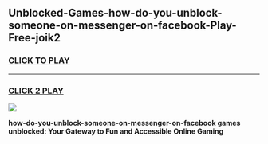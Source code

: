 
## Unblocked-Games-how-do-you-unblock-someone-on-messenger-on-facebook-Play-Free-joik2
<h3>
<a href="https://premium76.site?title=how-do-you-unblock-someone-on-messenger-on-facebook&ref=20M">CLICK TO PLAY</a></h3>
<hr>

<h3>
<a href="https://premium76.site?title=how-do-you-unblock-someone-on-messenger-on-facebook&ref=20M">CLICK 2 PLAY</a>
  
</h3>

<a href="https://premium76.site?title=how-do-you-unblock-someone-on-messenger-on-facebook&ref=19M"><img src="https://clearcache.store/games.png"></a>


**how-do-you-unblock-someone-on-messenger-on-facebook games unblocked: Your Gateway to Fun and Accessible Online Gaming**
